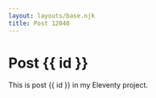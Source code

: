 ```yaml
---
layout: layouts/base.njk
title: Post 12040
---
```


# Post {{ id }}

This is post {{ id }} in my Eleventy project.
